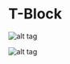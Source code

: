 # T-Block

![alt tag](https://raw.github.com/maximbilan/tblock/master/img/promo.png)

![alt tag](https://raw.github.com/maximbilan/tblock/master/img/screenshot.png)
